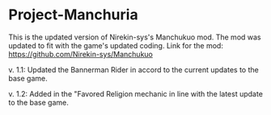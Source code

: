 # Project-Manchuria
This is the updated version of Nirekin-sys's Manchukuo mod. The mod was updated to fit with the game's updated coding. 
Link for the mod: https://github.com/Nirekin-sys/Manchukuo

v. 1.1: Updated the Bannerman Rider in accord to the current updates to the base game.

v. 1.2: Added in the "Favored Religion mechanic in line with the latest update to the base game.
